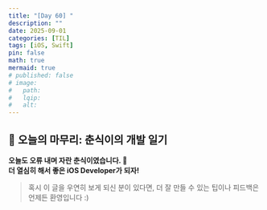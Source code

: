 ```yaml
---
title: "[Day 60] " 
description: ""
date: 2025-09-01
categories: [TIL]
tags: [iOS, Swift]
pin: false
math: true
mermaid: true
# published: false
# image:
#   path:
#   lqip: 
#   alt: 
---
```


## 🐾 오늘의 마무리: 춘식이의 개발 일기

**오늘도 오류 내며 자란 춘식이였습니다. 🐾**  
**더 열심히 해서 좋은 iOS Developer가 되자!**

> 혹시 이 글을 우연히 보게 되신 분이 있다면, 더 잘 만들 수 있는 팁이나 피드백은 언제든 환영입니다 :)